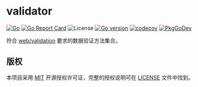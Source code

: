 # validator

[![Go](https://github.com/issue9/validator/workflows/Test/badge.svg)](https://github.com/issue9/validator/actions?query=workflow%3ATest)
[![Go Report Card](https://goreportcard.com/badge/github.com/issue9/validator)](https://goreportcard.com/report/github.com/issue9/validator)
![License](https://img.shields.io/github/license/issue9/validator)
[![Go version](https://img.shields.io/github/go-mod/go-version/issue9/validator)](https://golang.org)
[![codecov](https://codecov.io/gh/issue9/validator/branch/master/graph/badge.svg)](https://codecov.io/gh/issue9/validator)
[![PkgGoDev](https://pkg.go.dev/badge/github.com/issue9/validator)](https://pkg.go.dev/github.com/issue9/validator)

符合 [web/validation](https://github.com/issue9/web) 要求的数据验证方法集合。

## 版权

本项目采用 [MIT](https://opensource.org/licenses/MIT) 开源授权许可证，完整的授权说明可在 [LICENSE](LICENSE) 文件中找到。
